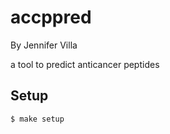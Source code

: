 # accppred

By Jennifer Villa

a tool to predict anticancer peptides

## Setup

```
$ make setup
```
